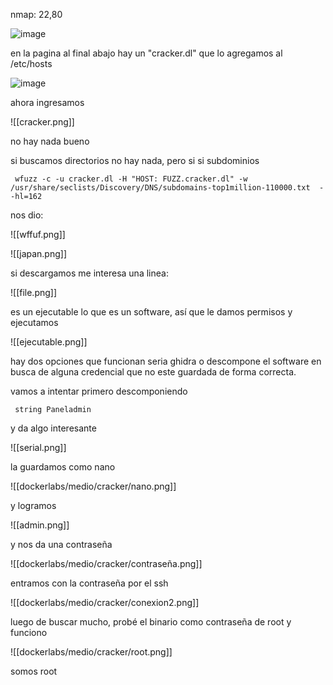 nmap: 22,80

![image](https://github.com/user-attachments/assets/d1cc6252-cf61-4d24-a732-3abe3ca0efd3)

en la pagina al final abajo hay un "cracker.dl"  que lo agregamos al /etc/hosts

![image](https://github.com/user-attachments/assets/153943c0-e94f-44ba-a48b-3c04591585cd)

ahora ingresamos

![[cracker.png]]



no hay nada bueno

si buscamos directorios no hay nada, pero si si subdominios

     wfuzz -c -u cracker.dl -H "HOST: FUZZ.cracker.dl" -w /usr/share/seclists/Discovery/DNS/subdomains-top1million-110000.txt  --hl=162

nos dio: 

 ![[wffuf.png]]

![[japan.png]]

si descargamos me interesa una linea:

![[file.png]]

es un ejecutable lo que es un software, así que le damos permisos y ejecutamos

![[ejecutable.png]]

hay dos opciones que funcionan seria ghidra o descompone el software en busca de alguna credencial que no este guardada de forma correcta.

vamos a intentar primero descomponiendo

     string Paneladmin

y da algo interesante 

![[serial.png]]

la guardamos como nano

![[dockerlabs/medio/cracker/nano.png]]

y logramos

![[admin.png]]

y nos da una contraseña

![[dockerlabs/medio/cracker/contraseña.png]]

entramos con la contraseña por el ssh


![[dockerlabs/medio/cracker/conexion2.png]]

luego de buscar mucho, probé el binario  como contraseña de root y funciono

![[dockerlabs/medio/cracker/root.png]]

somos root
